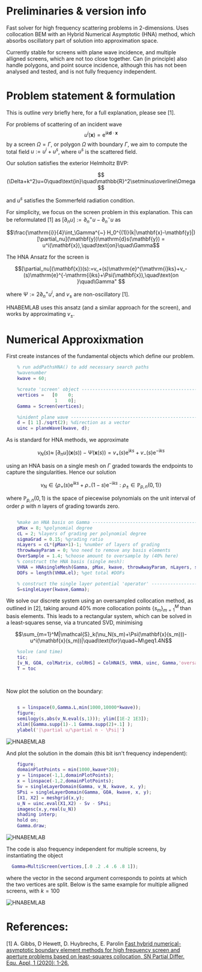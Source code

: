 # Preliminaries & version info

Fast solver for high frequency scattering problems in 2-dimensions. Uses collocation BEM with an Hybrid Numerical Asymptotic (HNA) method, which absorbs oscillatory part of solution into approximation space.

Currently stable for screens with plane wave incidence, and multiple alligned screens, which are not too close together. Can (in principle) also handle polygons, and point source incidence, although this has not been analysed and tested, and is not fully frequency independent.

# Problem statement & formulation

This is outline *very* briefly here, for a full explanation, please see [1].

For problems of scattering of an incident wave
$$u^i(\mathbf{x})=\mathrm{e}^{\mathrm{i}k\mathbf{d}\cdot\mathbf{x}}$$
 by a screen $\Omega=\Gamma$, or polygon $\Omega$ with boundary $\Gamma$, we aim to compute the total field $u:=u^i+u^s$, where $u^s$ is the scattered field.

Our solution satisfies the exterior Helmholtz BVP:

$$
(\Delta+k^2)u=0\quad\text{in}\quad\mathbb{R}^2\setminus\overline\Omega
$$
 
 and $u^s$ satisfies the Sommerfeld radiation condition.

For simplicity, we focus on the screen problem in this explanation. This can be reformulated [1] as $[\partial_nu]:=\partial_n^+u - \partial_n^-u$ as

$$\frac{\mathrm{i}}{4}\int_\Gamma^{~} H_0^{(1)}(k|\mathbf{x}-\mathbf{y}|)[\partial_nu](\mathbf{y})\mathrm{d}s(\mathbf{y}) = u^i(\mathbf{x}),\quad\text{on}\quad\Gamma$$

The HNA Ansatz for the screen is

$$[\partial_nu](\mathbf{x})(s):=v_+(s)\mathrm{e}^{\mathrm{i}ks}+v_-(s)\mathrm{e}^{-\mathrm{i}ks}+\Psi(\mathbf{x}),\quad\text{on }\quad\Gamma"
$$

where  $\Psi:=2\partial_n^+u^i$, and $v_\pm$ are non-oscillatory [1].

HNABEMLAB uses this ansatz (and a similar approach for the screen), and works by approximating $v_\pm$.

# Numerical Approxixmation

First create instances of the fundamental objects which define our problem.

```matlab
    % run addPathsHNA() to add necessary search paths
    %wavenumber
    kwave = 60;

    %create 'screen' object ---------------------------------------------------
    vertices =   [0    0;
                  1    0];
    Gamma = Screen(vertices);

    %inident plane wave -------------------------------------------------------
    d = [1 1]./sqrt(2); %direction as a vector
    uinc = planeWave(kwave, d);
```
As is standard for HNA methods, we approximate 

$$\nu_N(s)\approx~[\partial_nu](\mathbf{x}(s))-\Psi(\mathbf{x}(s))=v_+(s)\mathrm{e}^{\mathrm{i}ks}+v_-(s)\mathrm{e}^{-\mathrm{i}ks}$$

using an HNA basis on a single mesh on $\Gamma$ graded towards the endpoints to capture the singularities.  Hence our solution

$$\nu_N\in\{\rho_+(s)\mathrm{e}^{\mathrm{i}ks}+\rho_-(1-s)\mathrm{e}^{-\mathrm{i}ks}:\rho_\pm\in\mathbb{P}_{p,n}(0,1)\}$$

where $\mathbb{P}_{p,n}(0,1)$ is the space of piecewise polynomials on the unit interval of order $p$ with $n$ layers of grading towards zero.

```matlab

    %make an HNA basis on Gamma -----------------------------------------------
    pMax = 8; %polynomial degree
    cL = 2; %layers of grading per polynomial degree
    sigmaGrad = 0.15; %grading ratio
    nLayers = cL*(pMax+1)-1; %number of layers of grading
    throwAwayParam = 0; %no need to remove any basis elements
    OverSample = 1.4; %choose amount to oversample by (40% here)
    % construct the HNA basis (single mesh):
    VHNA = HNAsingleMesh(Gamma, pMax, kwave, throwAwayParam, nLayers, sigmaGrad, 1);
    DOFs = length(VHNA.el); %get total #DOFs

    % construct the single layer potential 'operator' ---------------------------
    S=singleLayer(kwave,Gamma);
```

We solve our discrete system using an oversampled collocation method, as outlined in [2], taking around 40% more collocation points $\{s_m\}_{m=1}^M$ than basis elements. This leads to a rectangular system, which can be solved in a least-squares sense, via a truncated SVD, minimising

$$\sum_{m=1}^M|\mathcal{S}_k(\nu_N(s_m)+\Psi(\mathbf{x}(s_m)))-u^i(\mathbf{x}(s_m))|\quad\text{for}\quad~M\geq1.4N$$

```matlab
    %solve (and time)
    tic;
    [v_N, GOA, colMatrix, colRHS] = ColHNA(S, VHNA, uinc, Gamma,'oversample', OverSample, 'progress');
    T = toc
    
    
```
Now plot the solution on the boundary:

```matlab

    s = linspace(0,Gamma.L,min(1000,10000*kwave));
    figure;
    semilogy(s,abs(v_N.eval(s,1))); ylim([1E-2 1E3]);
    xlim([Gamma.supp(1)-.1 Gamma.supp(2)+.1] );
    ylabel('|\partial u/\partial n - \Psi|')

```
![HNABEMLAB](https://raw.github.com/AndrewGibbs/HNABEMLAB/master/boundaryPlot_k60.png)

And plot the solution in the domain (this bit isn't frequency independent):

```matlab
    figure;
    domainPlotPoints = min(1000,kwave*20);
    y = linspace(-1,1,domainPlotPoints);
    x = linspace(-1,2,domainPlotPoints);
    Sv = singleLayerDomain(Gamma, v_N, kwave, x, y);
    SPsi = singleLayerDomain(Gamma, GOA, kwave, x, y);
    [X1, X2] = meshgrid(x,y);
    u_N = uinc.eval(X1,X2) - Sv - SPsi;
    imagesc(x,y,real(u_N))
    shading interp;
    hold on;
    Gamma.draw;
```
![HNABEMLAB](https://raw.github.com/AndrewGibbs/HNABEMLAB/master/domainPlot_k60.png)

The code is also frequency independent for multiple screens, by instantiating the object

```matlab
  Gamma=MultiScreen(vertices,[.0 .2 .4 .6 .8 1]);
```

where the vector in the second argument corresponds to points at which the two vertices are split. Below is the same example for multiple alligned screens, with $k=100$

![HNABEMLAB](https://raw.github.com/AndrewGibbs/HNABEMLAB/master/mutliScreenPlot.png)

# References:

[1] A. Gibbs, D Hewett, D. Huybrechs, E. Parolin <a href="https://doi.org/10.1007/s42985-020-00013-3">Fast hybrid numerical-asymptotic boundary element methods for high frequency screen and aperture problems based on least-squares collocation, SN Partial Differ. Equ. Appl, 1 (2020): 1-26.
